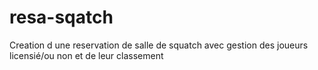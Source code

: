 # resa-sqatch
Creation d une reservation de salle de squatch avec gestion des joueurs licensié/ou non et de leur classement
